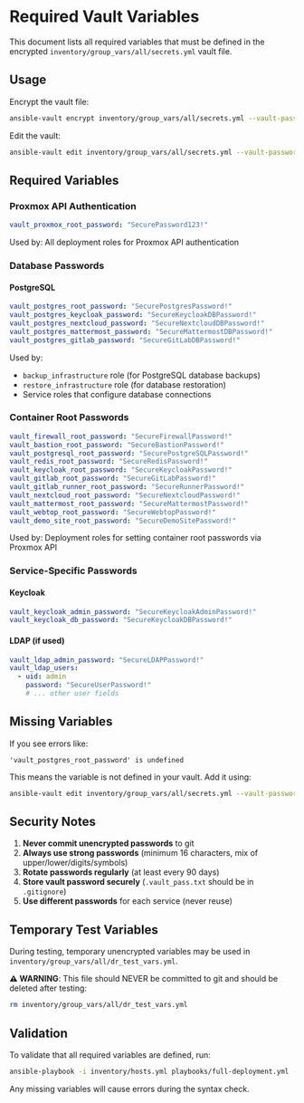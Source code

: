 # Required Vault Variables

This document lists all required variables that must be defined in the encrypted `inventory/group_vars/all/secrets.yml` vault file.

## Usage

Encrypt the vault file:
```bash
ansible-vault encrypt inventory/group_vars/all/secrets.yml --vault-password-file=.vault_pass.txt
```

Edit the vault:
```bash
ansible-vault edit inventory/group_vars/all/secrets.yml --vault-password-file=.vault_pass.txt
```

## Required Variables

### Proxmox API Authentication

```yaml
vault_proxmox_root_password: "SecurePassword123!"
```

Used by: All deployment roles for Proxmox API authentication

### Database Passwords

#### PostgreSQL
```yaml
vault_postgres_root_password: "SecurePostgresPassword!"
vault_postgres_keycloak_password: "SecureKeycloakDBPassword!"
vault_postgres_nextcloud_password: "SecureNextcloudDBPassword!"
vault_postgres_mattermost_password: "SecureMattermostDBPassword!"
vault_postgres_gitlab_password: "SecureGitLabDBPassword!"
```

Used by:
- `backup_infrastructure` role (for PostgreSQL database backups)
- `restore_infrastructure` role (for database restoration)
- Service roles that configure database connections

### Container Root Passwords

```yaml
vault_firewall_root_password: "SecureFirewallPassword!"
vault_bastion_root_password: "SecureBastionPassword!"
vault_postgresql_root_password: "SecurePostgreSQLPassword!"
vault_redis_root_password: "SecureRedisPassword!"
vault_keycloak_root_password: "SecureKeycloakPassword!"
vault_gitlab_root_password: "SecureGitLabPassword!"
vault_gitlab_runner_root_password: "SecureRunnerPassword!"
vault_nextcloud_root_password: "SecureNextcloudPassword!"
vault_mattermost_root_password: "SecureMattermostPassword!"
vault_webtop_root_password: "SecureWebtopPassword!"
vault_demo_site_root_password: "SecureDemoSitePassword!"
```

Used by: Deployment roles for setting container root passwords via Proxmox API

### Service-Specific Passwords

#### Keycloak
```yaml
vault_keycloak_admin_password: "SecureKeycloakAdminPassword!"
vault_keycloak_db_password: "SecureKeycloakDBPassword!"
```

#### LDAP (if used)
```yaml
vault_ldap_admin_password: "SecureLDAPPassword!"
vault_ldap_users:
  - uid: admin
    password: "SecureUserPassword!"
    # ... other user fields
```

## Missing Variables

If you see errors like:
```
'vault_postgres_root_password' is undefined
```

This means the variable is not defined in your vault. Add it using:
```bash
ansible-vault edit inventory/group_vars/all/secrets.yml --vault-password-file=.vault_pass.txt
```

## Security Notes

1. **Never commit unencrypted passwords** to git
2. **Always use strong passwords** (minimum 16 characters, mix of upper/lower/digits/symbols)
3. **Rotate passwords regularly** (at least every 90 days)
4. **Store vault password securely** (`.vault_pass.txt` should be in `.gitignore`)
5. **Use different passwords** for each service (never reuse)

## Temporary Test Variables

During testing, temporary unencrypted variables may be used in `inventory/group_vars/all/dr_test_vars.yml`.

**⚠️ WARNING**: This file should NEVER be committed to git and should be deleted after testing:
```bash
rm inventory/group_vars/all/dr_test_vars.yml
```

## Validation

To validate that all required variables are defined, run:
```bash
ansible-playbook -i inventory/hosts.yml playbooks/full-deployment.yml --syntax-check --vault-password-file=.vault_pass.txt
```

Any missing variables will cause errors during the syntax check.
